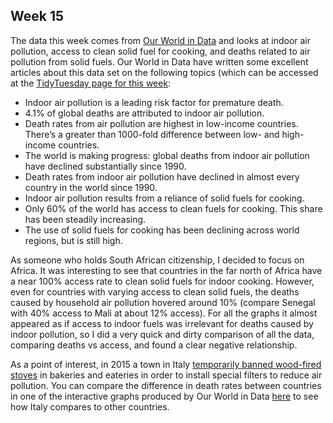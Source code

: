 ## Week 15

The data this week comes from [Our World in Data](https://ourworldindata.org/indoor-air-pollution) and looks at indoor air pollution, access to clean solid fuel for cooking, and deaths related to air pollution from solid fuels. Our World in Data have written some excellent articles about this data set on the following topics (which can be accessed at the [TidyTuesday page for this week](https://github.com/rfordatascience/tidytuesday/blob/master/data/2022/2022-04-12/readme.md): 

- Indoor air pollution is a leading risk factor for premature death.
- 4.1% of global deaths are attributed to indoor air pollution.
- Death rates from air pollution are highest in low-income countries. There’s a greater than 1000-fold difference between low- and high-income countries.
- The world is making progress: global deaths from indoor air pollution have declined substantially since 1990.
- Death rates from indoor air pollution have declined in almost every country in the world since 1990.
- Indoor air pollution results from a reliance of solid fuels for cooking.
- Only 60% of the world has access to clean fuels for cooking. This share has been steadily increasing.
- The use of solid fuels for cooking has been declining across world regions, but is still high.

As someone who holds South African citizenship, I decided to focus on Africa. It was interesting to see that countries in the far north of Africa have a near 100% access rate to clean solid fuels for indoor cooking. However, even for countries with varying access to clean solid fuels, the deaths caused by household air pollution hovered around 10% (compare Senegal with 40% access to Mali at about 12% access). For all the graphs it almost appeared as if access to indoor fuels was irrelevant for deaths caused by indoor pollution, so I did a very quick and dirty comparison of all the data, comparing deaths vs access, and found a clear negative relationship.

As a point of interest, in 2015 a town in Italy [temporarily banned wood-fired stoves](https://www.bbc.co.uk/news/blogs-news-from-elsewhere-35161213) in bakeries and eateries in order to install special filters to reduce air pollution. You can compare the difference in death rates between countries in one of the interactive graphs produced by Our World in Data [here](https://ourworldindata.org/indoor-air-pollution#death-rates-are-highest-across-low-income-countries) to see how Italy compares to other countries.



